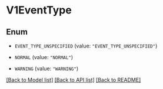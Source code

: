 # V1EventType

## Enum


* `EVENT_TYPE_UNSPECIFIED` (value: `"EVENT_TYPE_UNSPECIFIED"`)

* `NORMAL` (value: `"NORMAL"`)

* `WARNING` (value: `"WARNING"`)


[[Back to Model list]](../README.md#documentation-for-models) [[Back to API list]](../README.md#documentation-for-api-endpoints) [[Back to README]](../README.md)


